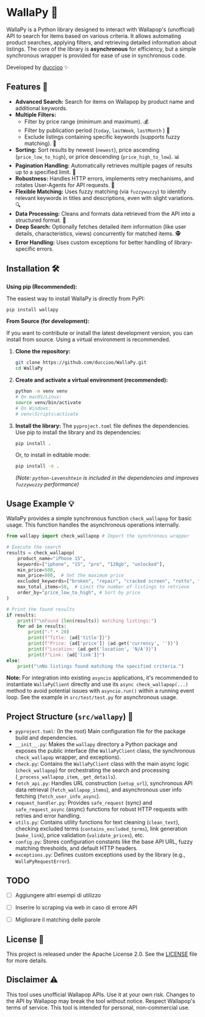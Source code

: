 # WallaPy 🐍

WallaPy is a Python library designed to interact with Wallapop's (unofficial) API to search for items based on various criteria. It allows automating product searches, applying filters, and retrieving detailed information about listings. The core of the library is **asynchronous** for efficiency, but a simple synchronous wrapper is provided for ease of use in synchronous code.

Developed by [duccioo](https://github.com/duccioo) ✨

## Features 🚀

*   **Advanced Search:** Search for items on Wallapop by product name and additional keywords.
*   **Multiple Filters:**
    *   Filter by price range (minimum and maximum). 💰
    *   Filter by publication period (`today`, `lastWeek`, `lastMonth` ) 📅
    *   Exclude listings containing specific keywords (supports fuzzy matching). 🚫
*   **Sorting:** Sort results by newest (`newest`), price ascending (`price_low_to_high`), or price descending (`price_high_to_low`). 📊
*   **Pagination Handling:** Automatically retrieves multiple pages of results up to a specified limit. 📄
*   **Robustness:** Handles HTTP errors, implements retry mechanisms, and rotates User-Agents for API requests. 💪
*   **Flexible Matching:** Uses fuzzy matching (via `fuzzywuzzy`) to identify relevant keywords in titles and descriptions, even with slight variations. 🔍
*   **Data Processing:** Cleans and formats data retrieved from the API into a structured format. 🧹
*   **Deep Search:** Optionally fetches detailed item information (like user details, characteristics, views) concurrently for matched items. 🕵️
*   **Error Handling:** Uses custom exceptions for better handling of library-specific errors.

## Installation 🛠️

**Using pip (Recommended):**

The easiest way to install WallaPy is directly from PyPI:

```bash
pip install wallapy
```

**From Source (for development):**

If you want to contribute or install the latest development version, you can install from source. Using a virtual environment is recommended.

1.  **Clone the repository:**
    ```bash
    git clone https://github.com/duccioo/WallaPy.git
    cd WallaPy
    ```
2.  **Create and activate a virtual environment (recommended):**
    ```bash
    python -m venv venv
    # On macOS/Linux:
    source venv/bin/activate
    # On Windows:
    # venv\Scripts\activate
    ```
3.  **Install the library:**
    The `pyproject.toml` file defines the dependencies. Use pip to install the library and its dependencies:
    ```bash
    pip install .
    ```
    Or, to install in editable mode:
    ```bash
    pip install -e .
    ```
    *(Note: `python-Levenshtein` is included in the dependencies and improves `fuzzywuzzy` performance)*

## Usage Example 💡

WallaPy provides a simple synchronous function `check_wallapop` for basic usage. This function handles the asynchronous operations internally.

```python
from wallapy import check_wallapop # Import the synchronous wrapper

# Execute the search
results = check_wallapop(
    product_name="iPhone 15",
    keywords=["iphone", "15", "pro", "128gb", "unlocked"],
    min_price=500,
    max_price=800,  # Set the maximum price
    excluded_keywords=["broken", "repair", "cracked screen", "rotto", "riparare"],
    max_total_items=50,  # Limit the number of listings to retrieve
    order_by="price_low_to_high", # Sort by price
)

# Print the found results
if results:
    print(f"\nFound {len(results)} matching listings:")
    for ad in results:
        print("-" * 20)
        print(f"Title: {ad['title']}")
        print(f"Price: {ad['price']} {ad.get('currency', '')}")
        print(f"Location: {ad.get('location', 'N/A')}")
        print(f"Link: {ad['link']}")
else:
    print("\nNo listings found matching the specified criteria.")
```

**Note:** For integration into existing `asyncio` applications, it's recommended to instantiate `WallaPyClient` directly and use its `async check_wallapop(...)` method to avoid potential issues with `asyncio.run()` within a running event loop. See the example in `src/test/test.py` for asynchronous usage.

## Project Structure (`src/wallapy`) 📁

*   `pyproject.toml`: (In the root) Main configuration file for the package build and dependencies.
*   `__init__.py`: Makes the `wallapy` directory a Python package and exposes the public interface (the `WallaPyClient` class, the synchronous `check_wallapop` wrapper, and exceptions).
*   `check.py`: Contains the `WallaPyClient` class with the main async logic (`check_wallapop`) for orchestrating the search and processing (`_process_wallapop_item`, `_get_details`).
*   `fetch_api.py`: Handles URL construction (`setup_url`), synchronous API data retrieval (`fetch_wallapop_items`), and asynchronous user info fetching (`fetch_user_info_async`).
*   `request_handler.py`: Provides `safe_request` (sync) and `safe_request_async` (async) functions for robust HTTP requests with retries and error handling.
*   `utils.py`: Contains utility functions for text cleaning (`clean_text`), checking excluded terms (`contains_excluded_terms`), link generation (`make_link`), price validation (`validate_prices`), etc.
*   `config.py`: Stores configuration constants like the base API URL, fuzzy matching thresholds, and default HTTP headers.
*   `exceptions.py`: Defines custom exceptions used by the library (e.g., `WallaPyRequestError`).

## TODO
- [ ] Aggiungere altri esempi di utilizzo
- [ ] Inserire lo scraping via web in caso di errore API
- [ ] Migliorare il matching delle parole


## License 📜

This project is released under the Apache License 2.0. See the [LICENSE](LICENSE) file for more details.

## Disclaimer ⚠️

This tool uses unofficial Wallapop APIs. Use it at your own risk. Changes to the API by Wallapop may break the tool without notice. Respect Wallapop's terms of service. This tool is intended for personal, non-commercial use.
